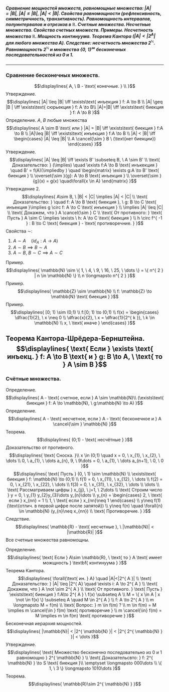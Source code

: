 ##### Сравнение мощностей множеств, равномощные множества: ${\displaystyle |A| = |B|, \  |A| \leq |B|, \  |A|<|B|}$. Свойства равномощности (рефлексивность, симметричность, транзитивность). Равномощность интервалов, полуинтервалов и отрезков в ${\displaystyle \mathbb{R}}$. Счетные множества. Несчетные множества. Свойства счетных множеств. Примеры. Несчетность множества ${\displaystyle \mathbb{R}}$. Мощность континуума. Теорема Кантора (${\displaystyle |A| < |2^{ A }|}$ для любого множества ${\displaystyle A}$). Следствие: несчетность множества ${\displaystyle 2^{ \mathbb{N} }}$. Равномощность ${\displaystyle 2^{ \mathbb{N} }}$ и множества ${\displaystyle \{ 0, \ 1 \}^{ \infty }}$ бесконечных последовательностей из 0 и 1.
---
### Сравнение бесконечных множеств.
$$\displaylines{
A, \ B - \text{ конечные. } \\
}$$
Утверждение.
$$\displaylines{
|A| \leq |B| \iff \exists\text{ инъекция  } f: A \to  B \\
|A| \geq |B | \iff \exists\text{ сюрьекция } f: A \to  B\\
|A|=|B| \iff \exists\text{ биекция } f: A \to  B
}$$
Определение. ${A, \ B \text{ любые множества }}$
$$\displaylines{
A \sim B \text{ или } |A| = |B| \iff  \exists\text{ биекция } f:A \to  B \\
|A|\leq |B| \iff \exists\text{ инъекция } f:A \to B \\
|A| < |B| \iff \begin{cases}
|A| \leq |B| \\
A \cancel{\sim } B \ (\text{нет биекции})
\end{cases}
}$$
Утверждение.
$$\displaylines{
|A| \leq |B| \iff  \exists B' \subseteq B, \ A \sim B' \\
\text{ Доказательство: } (\implies)  \quad \exists f:A \to  B \text{ инъкекция } \quad B' = f(A)(\impliedby ) \quad \begin{matrix}
 \exists g:A \to  B' \text{ биекция }  \\
\overset{\sim }{g}: A \to  B \text{ инъекция }  \\
\overset{\sim }{g}(x) = g(x) \quad\forall{x \in A}
\end{matrix}
}$$
Утверждение 2.
$$\displaylines{
A\sim B, \ |B| < |C| \implies |A| < |C| \\
\text{ Доказательство: } \quad f: A \to  B \text{ биекция }, \ g: B \to  C \text{ инъекция }\implies  g \circ f: A \to  C \text{ инъекция } \\
\implies  |A| \leq |C| \\
\text{ Докажем, что } A \cancel{\sim } C \\
\text{ От противного: } \text{ Пусть  } A \sim  C \implies \exists \ h: A \to  C \text{ биекция } \\
h \circ f^{ -1 } : B \to  C \text{ биекция } - \text{ противоречние. }
}$$
Свойства ${\sim}$:
1) ${A \sim A \quad (id_{ A }: A \to A)}$
2) ${A \sim B \implies B\sim A}$
3) ${A \sim B, \ B \sim C \implies A \sim C}$

Пример.
$$\displaylines{
\mathbb{N} \sim  \{ 1, \ 4, \ 9, \ 16, \ 25, \ \dots  \} = \{ n^{ 2 } | n \in \mathbb{N} \} \\
n \longmapsto n^{ 2 }
}$$
Пример.
$$\displaylines{
\mathbb{Z} \sim  \mathbb{N} \\
f: \mathbb{Z} \to  \mathbb{N} \text{ биекция }
}$$
Пример.
$$\displaylines{
[0; 1) \sim  (0;1) \\
f:[0; 1) \to  (0;1) \\
f(x) = \begin{cases}
\dfrac{1}{2}, \ x \neq 0 \\
\dfrac{x}{2}, \ x = \dfrac{1}{2^{ k }}, \ k \in \mathbb{N} \\ 
x, \ \text{ иначе } 
\end{cases}
}$$

Теорема Кантора-Шрёдера-Бернштейна.
$$\displaylines{
\text{ Если } \exists \text{ инъекц. } f: A \to  B \text{ и } g: B \to A, \ \text{ то } A \sim  B
}$$
---
### Счётные множества.
Определение.
$$\displaylines{
A - \text{ счетное, если } A \sim \mathbb{N}\\
(\exists\text{ биекция } f: A \to  \mathbb{N}, \ g:\mathbb{N} \to  A)
}$$
Определение.
$$\displaylines{
A - \text{ несчетное, если } A - \text{ бесконечное и  } A \cancel{\sim } \mathbb{N}
}$$
Теорема.
$$\displaylines{
(0;1) - \text{ несчётные }
}$$
Доказательство от противного.
$$\displaylines{ \text{ Сноска. }\\
x \in (0;1) \quad x = 0, \ x_{1}, \ x_{2}, \ \dots \\
 0, \ a_{1}, \  \dots a_{n}, 9, \ 9\dots =
0, \ a_{1}, \ \dots a_{n+1}, \ 0, \ 0
}$$
$$\displaylines{
\text{ Пусть } (0, \ 1) \sim  \mathbb{N} \\
\exists\text{ биекция } f: \mathbb{N} \to  (0;1) \\
f(1) = 0, \ x_{11}, \ x_{12}, \ \dots \\
f(2) = 0, \ x_{21}, \ x_{22}, \ \dots \\
f(3) = 0, \ x_{31}, \ x_{32}, \ \dots \\
\dots \\
\text{ Рассматриваем цифры } x_{jj}, \ j=1, \ 2\dots \\
\text{ Строим число  } y = 0, \ y_{1} y_{2}y_{3}\dots y_{n}\dots \\
y_{n} = \begin{cases}
2, \ \text{ если } x_{nn} = 1  \\
1, \  \text{ если } x_{nn}\neq 1
\end{cases} \\
y\neq f(1) (\text{отлич. в первой цифре после запятой}) \\
y\neq f(n) \quad \forall{n} \in  \mathbb{N} (y_{n}\neq x_{nn}) \\
\text{ Противоречие. }
}$$
Следствие.
$$\displaylines{
\mathbb{R} - \text{ несчетные }, \ |\mathbb{N}| < |\mathbb{R}|
}$$
Все счетные множества равномощны.

Определение.
$$\displaylines{
\text{ Если } A\sim \mathbb{R}, \ \text{ то } A \text{ имеет можщность } \textbf{ континуума }
}$$
    Теорема Кантора.
    $$\displaylines{
    \forall{\text{ ин. } A} \quad |A|<|2^{ A }| \\
    \text{ Доказательство: } |A| \leq |2^{ A} \quad \exists i: A \to  2^{ A } \\
    \text{ Докажем, что  } A \not \sim 2^{ A } \\
    \text{ От противного. } \text{ Пусть  } \exists\text{ биекция } f:A\to 2^{ A } \ f(x) \subseteq A \\
    M = \{ x \in A | x \not \in f(x) \} \subseteq A \quad M \in  2^{ A } \\
    f: A \to  2^{ A } \\
    m \longmapsto M = f(m) \\
    \text{ Вопрос: } m \in f(m) ? \\
    m \in  f(m) = M \implies  m \cancel{\in } f(m) \text{ противоречие } \\
    m \cancel{\in}  f(m) = M \implies  m \in f(m) \text{ противоречие }
    }$$
Бесконечная иерархия мощностей.
$$\displaylines{
|\mathbb{N}| < |2^{ \mathbb{N} }| < |2^{ 2^{ \mathbb{N} } }| < \dots 
}$$
Утверждение.
$$\displaylines{
\text{ Множество бесконечно последовательно из 0 и 1 равномощно } 2^{ \mathbb{N} } \\
\text{ Доказательсвто: } f: 2^{ \mathbb{N} } \to S \text{ биекция }\\
\emptyset \longmapsto 000\dots \\
\{ 1, \ 3 \} \longmapsto 1010\dots 
}$$
Теорема.
$$\displaylines{
\mathbb{R}\sim 2^{ \mathbb{N} }
}$$
